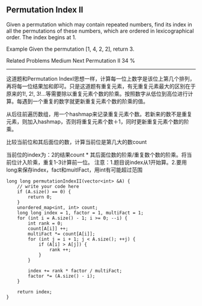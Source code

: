 ## Permutation Index II  ##

Given a permutation which may contain repeated numbers, find its index in all the permutations of these numbers, which are ordered in lexicographical order. The index begins at 1.

Example
Given the permutation [1, 4, 2, 2], return 3.

Related Problems 
Medium Next Permutation II 34 %

----------
这道题和Permutation IndexI思想一样，计算每一位上数字是该位上第几个排列，再将每一位结果加和即可。只是这道题有重复元素，有无重复元素最大的区别在于原来的1!, 2!, 3!...等需要除以重复元素个数的阶乘。按照数字从低位到高位进行计算。每遇到一个重复的数字就更新重复元素个数的阶乘的值。

从后往前遍历数组，用一个hashmap来记录重复元素个数。若新来的数不是重复元素，则加入hashmap，否则将重复元素个数＋1，同时更新重复元素个数的阶乘。

比较当前位和其后面位的数，计算当前位是第几大的数count

当前位的index为：2的结果count * 其后面位数的阶乘/重复数个数的阶乘。将当前位计入阶乘，重复1-3计算前一位。
注意：1.题目说index从1开始算。2.要用long来保存index，fact和muitlFact，用int有可能超过范围

	long long permutationIndexII(vector<int> &A) {
	    // write your code here
	    if (A.size() == 0) {
	        return 0;
	    }
	    unordered_map<int, int> count;
	    long long index = 1, factor = 1, multiFact = 1;
	    for (int i = A.size() - 1; i >= 0; --i) {
	        int rank = 0;
	        count[A[i]] ++;
	        multiFact *= count[A[i]];
	        for (int j = i + 1; j < A.size(); ++j) {
	            if (A[i] > A[j]) {
	                rank ++;
	            }
	        }
	
	        index += rank * factor / multiFact;
	        factor *= (A.size() - i);
	    }
	
	    return index;
	}